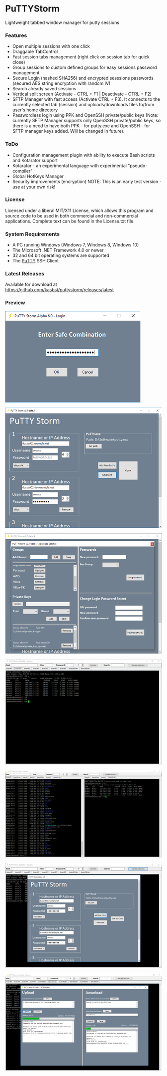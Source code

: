 # PuTTYStorm
Lightweight tabbed window manager for putty sessions

### Features
 - Open multiple sessions with one click
 - Draggable TabControl
 - Fast session tabs management (right click on session tab for quick close)
 - Group sessions to custom defined groups for easy sessions password management
 - Secure Login (hashed SHA256) and encrypted sesssions passwords (secured AES string encryption with random IV)
 - Search already saved sessions
 - Vertical split screen (Activate - CTRL + F1 | Deactivate - CTRL + F2)
 - SFTP Manager with fast access (Activate CTRL + F3). It connects to the currently selected tab (session) and uploads/downloads files to/from user's home directory
 - Passwordless login using PPK and OpenSSH private/public keys (Note: currently SFTP Manager supports only OpenSSH private/public keys, so there is a need to have both PPK - for putty.exe and OpenSSH - for SFTP manager keys added. Will be changed in future).
 
### ToDo
 - Configuration management plugin with ability to execute Bash scripts and Kotarator support
 - Kotarator - an experimental language with experimental "pseudo-compiler"
 - Global HotKeys Manager
 - Security improvements (encryption) NOTE: This is an early test version - use at your own risk!
 
### License
Licensed under a liberal MIT/X11 License, which allows this program and source code to be used in both commercial and non-commercial applications. Complete text can be found in the License.txt file.

### System Requirements
  * A PC running Windows (Windows 7, Windows 8, Windows 10)
  * The Microsoft .NET Framework 4.0 or newer
  * 32 and 64 bit operating systems are supported
  * The [PuTTY](http://www.chiark.greenend.org.uk/~sgtatham/putty/) SSH Client
  
### Latest Releases
Available for download at https://github.com/kasbst/puttystorm/releases/latest

### Preview
![Alt text](/img/LoginForm.png?raw=true "Login Form")

![Alt text](/img/MainForm.png?raw=true "Main Form")

![Alt text](/img/AdvancedForm.png?raw=true "Advanced Form")

![Alt text](/img/SessionsForm.png?raw=true "Sessions Form")

![Alt text](/img/SplitScreen.png?raw=true "Split Screen")

![Alt text](/img/ManageSessions.png?raw=true "Manage Sessions")

![Alt text](/img/SFTPManager.png?raw=true "SFTP Manager")
